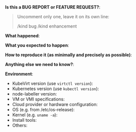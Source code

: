 <!-- This form is for bug reports and feature requests ONLY!
Also make sure that you visit our User Guide at https://kubevirt.io/user-guide/
-->

**Is this a BUG REPORT or FEATURE REQUEST?**:

> Uncomment only one, leave it on its own line:
>
> /kind bug
> /kind enhancement


**What happened**:

**What you expected to happen**:

**How to reproduce it (as minimally and precisely as possible)**:


**Anything else we need to know?**:

**Environment**:
- KubeVirt version (use `virtctl version`):
- Kubernetes version (use `kubectl version`):
- node-labeller version:
- VM or VMI specifications:
- Cloud provider or hardware configuration:
- OS (e.g. from /etc/os-release):
- Kernel (e.g. `uname -a`):
- Install tools:
- Others:
